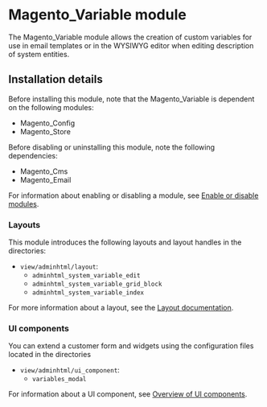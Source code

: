 # Magento_Variable module

The Magento_Variable module allows the creation of custom variables for use in email templates or in the WYSIWYG editor when editing description of system entities.

## Installation details

Before installing this module, note that the Magento_Variable is dependent on the following modules:

- Magento_Config
- Magento_Store

Before disabling or uninstalling this module, note the following dependencies:

- Magento_Cms
- Magento_Email

For information about enabling or disabling a module, see [Enable or disable modules](https://devdocs.magento.com/guides/v2.4/install-gde/install/cli/install-cli-subcommands-enable.html).

### Layouts

This module introduces the following layouts and layout handles in the directories:

- `view/adminhtml/layout`:
    - `adminhtml_system_variable_edit`
    - `adminhtml_system_variable_grid_block`
    - `adminhtml_system_variable_index`
    
For more information about a layout, see the [Layout documentation](https://devdocs.magento.com/guides/v2.4/frontend-dev-guide/layouts/layout-overview.html).

### UI components

You can extend a customer form and widgets using the configuration files located in the directories

- `view/adminhtml/ui_component`:
    - `variables_modal`
    
For information about a UI component, see [Overview of UI components](https://devdocs.magento.com/guides/v2.4/ui_comp_guide/bk-ui_comps.html).

